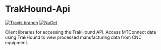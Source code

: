 # TrakHound-Api

[![Travis branch](https://img.shields.io/travis/TrakHound/MTConnect.NET.svg?style=flat-square)](https://travis-ci.org/TrakHound/TrakHound-Api) [![NuGet](https://img.shields.io/nuget/v/MTConnect.Net.svg?style=flat-square)](https://www.nuget.org/packages/TrakHound-Api/)

Client libraries for accessing the TrakHound API. Access MTConnect data using TrakHound to view processed manufacturing data from CNC equipment.
